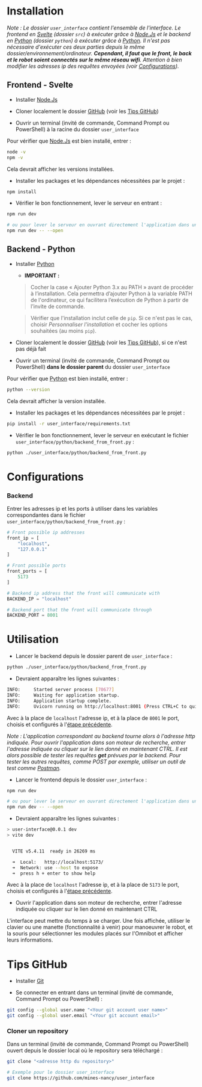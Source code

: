# Installation

*Note : Le dossier `user_interface` contient l'ensemble de l'interface. Le frontend en [Svelte](https://svelte.dev/docs/svelte/overview) (dossier `src`) à exécuter grâce à [Node.Js](https://nodejs.org/fr) et le backend en [Python](https://docs.python.org/fr/3.13/using/index.html) (dossier `python`) à exécuter grâce à [Python](https://www.python.org/downloads/). Il n'est pas nécessaire d'exécuter ces deux parties depuis le même dossier/environnement/ordinateur. **Cependant, il faut que le front, le back et le robot soient connectés sur le même réseau wifi**. Attention à bien modifier les adresses ip des requêtes envoyées (voir [Configurations](#configurations)).*


## Frontend - Svelte

- Installer [Node.Js](https://nodejs.org/fr)

- Cloner localement le dossier [GitHub](https://github.com/mines-nancy/user_interface) (voir les [Tips GitHub](#tips-github))

- Ouvrir un terminal (invité de commande, Command Prompt ou PowerShell) à la racine du dossier `user_interface`

Pour vérifier que [Node.Js](https://nodejs.org/fr) est bien installé, entrer :

```bash
node -v
npm -v
```

Cela devrait afficher les versions installées.

- Installer les packages et les dépendances nécessitées par le projet :

```bash
npm install
```

- Vérifier le bon fonctionnement, lever le serveur en entrant :

```bash
npm run dev

# ou pour lever le serveur en ouvrant directement l'application dans un onglet du moteur de recherche
npm run dev -- --open
```

## Backend - Python

- Installer [Python](https://www.python.org/downloads/)

    - **IMPORTANT :**

    > Cocher la case « Ajouter Python 3.x au PATH » avant de procéder à l’installation. Cela permettra d’ajouter Python à la variable PATH de l'ordinateur, ce qui facilitera l’exécution de Python à partir de l’invite de commande.

    > Vérifier que l'installation inclut celle de `pip`. Si ce n'est pas le cas, choisir *Personnaliser l'installation* et cocher les options souhaitées (au moins `pip`).

- Cloner localement le dossier [GitHub](https://github.com/mines-nancy/user_interface) (voir les [Tips GitHub](#tips-github)), si ce n'est pas déjà fait

- Ouvrir un terminal (invité de commande, Command Prompt ou PowerShell) **dans le dossier parent** du dossier `user_interface`

Pour vérifier que [Python](https://www.python.org/downloads/) est bien installé, entrer :

```bash
python --version
```

Cela devrait afficher la version installée.

- Installer les packages et les dépendances nécessitées par le projet :

```bash
pip install -r user_interface/requirements.txt
```

- Vérifier le bon fonctionnement, lever le serveur en exécutant le fichier `user_interface/python/backend_from_front.py` :

```bash
python ./user_interface/python/backend_from_front.py
```


# Configurations

### Backend

Entrer les adresses ip et les ports à utiliser dans les variables correspondantes dans le fichier `user_interface/python/backend_from_front.py` :

```python
# Front possible ip addresses
front_ip = [
    "localhost",
    "127.0.0.1"
]

# Front possible ports
front_ports = [
    5173
]

# Backend ip address that the front will communicate with
BACKEND_IP = "localhost"

# Backend port that the front will communicate through
BACKEND_PORT = 8001
```

# Utilisation

- Lancer le backend depuis le dossier parent de `user_interface` :

```bash
python ./user_interface/python/backend_from_front.py
```

- Devraient apparaître les lignes suivantes :

```bash
INFO:     Started server process [70677]
INFO:     Waiting for application startup.
INFO:     Application startup complete.
INFO:     Uvicorn running on http://localhost:8001 (Press CTRL+C to quit)
```

Avec à la place de `localhost` l'adresse ip, et à la place de `8001` le port, choisis et configurés à l'[étape précédente](#configurations).

*Note : L'application correspondant au backend tourne alors à l'adresse http indiquée. Pour ouvrir l'application dans son moteur de recherche, entrer l'adresse indiquée ou cliquer sur le lien donné en maintenant CTRL. Il est alors possible de tester les requêtes **get** prévues par le backend. Pour tester les autres requêtes, comme POST par exemple, utiliser un outil de test comme [Postman](https://www.postman.com/).*


- Lancer le frontend depuis le dossier `user_interface` :

```bash
npm run dev

# ou pour lever le serveur en ouvrant directement l'application dans un onglet du moteur de recherche
npm run dev -- --open
```

- Devraient apparaître les lignes suivantes :

```bash
> user-interface@0.0.1 dev
> vite dev


  VITE v5.4.11  ready in 26269 ms

  ➜  Local:   http://localhost:5173/
  ➜  Network: use --host to expose
  ➜  press h + enter to show help
```

Avec à la place de `localhost` l'adresse ip, et à la place de `5173` le port, choisis et configurés à l'[étape précédente](#configurations).

- Ouvrir l'application dans son moteur de recherche, entrer l'adresse indiquée ou cliquer sur le lien donné en maintenant CTRL

L'interface peut mettre du temps à se charger. Une fois affichée, utiliser le clavier ou une manette (fonctionnalité à venir) pour manoeuvrer le robot, et la souris pour sélectionner les modules placés sur l'Omnibot et afficher leurs informations.


# Tips GitHub

- Installer [Git](https://git-scm.com/)

- Se connecter en entrant dans un terminal (invité de commande, Command Prompt ou PowerShell) :

```bash
git config --global user.name "<Your git account user name>"
git config --global user.email "<Your git account email>"
```

### Cloner un repository

Dans un terminal (invité de commande, Command Prompt ou PowerShell) ouvert depuis le dossier local où le repository sera téléchargé :

```bash
git clone "<adresse http du repository>"

# Exemple pour le dossier user_interface
git clone https://github.com/mines-nancy/user_interface
```